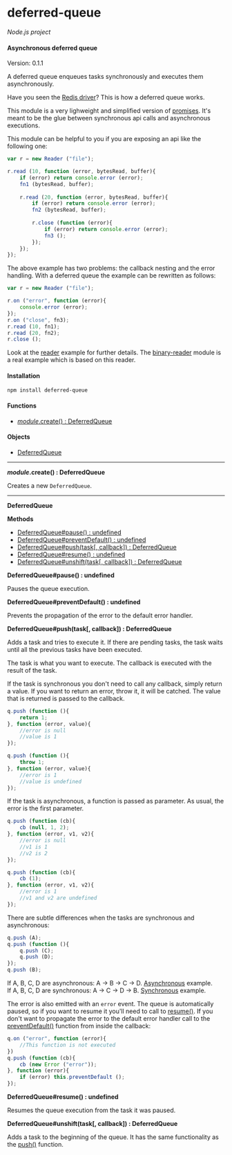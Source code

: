 deferred-queue
==============

_Node.js project_

#### Asynchronous deferred queue ####

Version: 0.1.1

A deferred queue enqueues tasks synchronously and executes them asynchronously.

Have you seen the [Redis driver](https://github.com/mranney/node_redis)? This is how a deferred queue works.

This module is a very lighweight and simplified version of [promises](https://github.com/kriskowal/q). It's meant to be the glue between synchronous api calls and asynchronous executions.

This module can be helpful to you if you are exposing an api like the following one:

```javascript
var r = new Reader ("file");

r.read (10, function (error, bytesRead, buffer){
	if (error) return console.error (error);
	fn1 (bytesRead, buffer);
	
	r.read (20, function (error, bytesRead, buffer){
		if (error) return console.error (error);
		fn2 (bytesRead, buffer);
		
		r.close (function (error){
			if (error) return console.error (error);
			fn3 ();
		});
	});
});
```

The above example has two problems: the callback nesting and the error handling. With a deferred queue the example can be rewritten as follows:

```javascript
var r = new Reader ("file");

r.on ("error", function (error){
	console.error (error);
});
r.on ("close", fn3);
r.read (10, fn1);
r.read (20, fn2);
r.close ();
```

Look at the [reader](https://github.com/gagle/node-deferred-queue/blob/master/examples/reader.js) example for further details. The [binary-reader](https://github.com/gagle/node-binary-reader) module is a real example which is based on this reader.

#### Installation ####

```
npm install deferred-queue
```

#### Functions ####

- [_module_.create() : DeferredQueue](#create)

#### Objects ####

- [DeferredQueue](#deferredqueue)

---

<a name="create"></a>
___module_.create() : DeferredQueue__

Creates a new `DeferredQueue`.

---

<a name="deferredqueue"></a>
__DeferredQueue__

__Methods__

- [DeferredQueue#pause() : undefined](#pause)
- [DeferredQueue#preventDefault() : undefined](#preventDefault)
- [DeferredQueue#push(task[, callback]) : DeferredQueue](#push)
- [DeferredQueue#resume() : undefined](#resume)
- [DeferredQueue#unshift(task[, callback]) : DeferredQueue](#unshift)

<a name="pause"></a>
__DeferredQueue#pause() : undefined__

Pauses the queue execution.

<a name="preventDefault"></a>
__DeferredQueue#preventDefault() : undefined__

Prevents the propagation of the error to the default error handler.

<a name="push"></a>
__DeferredQueue#push(task[, callback]) : DeferredQueue__

Adds a task and tries to execute it. If there are pending tasks, the task waits until all the previous tasks have been executed.

The task is what you want to execute. The callback is executed with the result of the task.

If the task is synchronous you don't need to call any callback, simply return a value. If you want to return an error, throw it, it will be catched. The value that is returned is passed to the callback.

```javascript
q.push (function (){
	return 1;
}, function (error, value){
	//error is null
	//value is 1
});
```

```javascript
q.push (function (){
	throw 1;
}, function (error, value){
	//error is 1
	//value is undefined
});
```

If the task is asynchronous, a function is passed as parameter. As usual, the error is the first parameter.

```javascript
q.push (function (cb){
	cb (null, 1, 2);
}, function (error, v1, v2){
	//error is null
	//v1 is 1
	//v2 is 2
});
```

```javascript
q.push (function (cb){
	cb (1);
}, function (error, v1, v2){
	//error is 1
	//v1 and v2 are undefined
});
```

There are subtle differences when the tasks are synchronous and asynchronous:

```javascript
q.push (A);
q.push (function (){
	q.push (C);
	q.push (D);
});
q.push (B);
```

If A, B, C, D are asynchronous: A → B → C → D. [Asynchronous](https://github.com/gagle/node-deferred-queue/blob/master/examples/asynchronous.js) example.  
If A, B, C, D are synchronous: A → C → D → B. [Synchronous](https://github.com/gagle/node-deferred-queue/blob/master/examples/synchronous.js) example.  

The error is also emitted with an `error` event. The queue is automatically paused, so if you want to resume it you'll need to call to [resume()](#resume). If you don't want to propagate the error to the default error handler call to the [preventDefault()](#preventdefault) function from inside the callback:

```javascript
q.on ("error", function (error){
	//This function is not executed
})
q.push (function (cb){
	cb (new Error ("error"));
}, function (error){
	if (error) this.preventDefault ();
});
```

<a name="resume"></a>
__DeferredQueue#resume() : undefined__

Resumes the queue execution from the task it was paused.

<a name="unshift"></a>
__DeferredQueue#unshift(task[, callback]) : DeferredQueue__

Adds a task to the beginning of the queue. It has the same functionality as the [push()](#push) function.